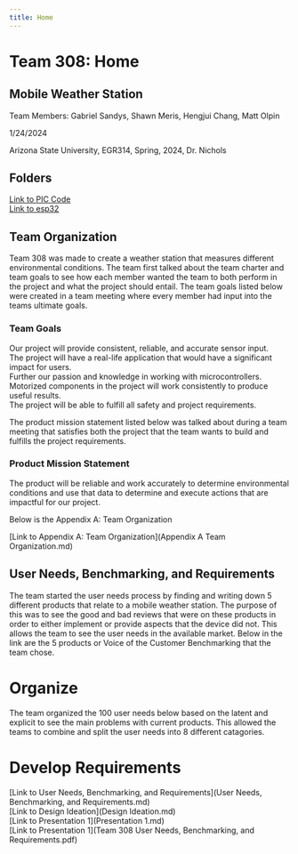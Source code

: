 ```yaml
---
title: Home
---
```


# Team 308: Home

## Mobile Weather Station

Team Members: Gabriel Sandys, Shawn Meris, Hengjui Chang, Matt Olpin

1/24/2024

Arizona State University, EGR314, Spring, 2024, Dr. Nichols

## Folders

[Link to PIC Code](pic/index.md) <br>
[Link to esp32](esp32/index.md) <br>

## Team Organization

Team 308 was made to create a weather station that measures different environmental conditions. The team first talked about the team charter and team goals to see how each member wanted the team to both perform in the project and what the project should entail. The team goals listed below were created in a team meeting where every member had input into the teams ultimate goals. 

### Team Goals

Our project will provide consistent, reliable, and accurate sensor input. <br>
The project will have a real-life application that would have a significant impact for users. <br>
Further our passion and knowledge in working with microcontrollers. <br>
Motorized components in the project will work consistently to produce useful results. <br>
The project will be able to fulfill all safety and project requirements. <br>

The product mission statement listed below was talked about during a team meeting that satisfies both the project that the team wants to build and fulfills the project requirements.

### Product Mission Statement

The product will be reliable and work accurately to determine environmental conditions and use that data to determine and execute actions that are impactful for our project.

Below is the Appendix A: Team Organization <br>

[Link to Appendix A: Team Organization](Appendix A Team Organization.md) <br>

## User Needs, Benchmarking, and Requirements

The team started the user needs process by finding and writing down 5 different products that relate to a mobile weather station. The purpose of this was to see the good and bad reviews that were on these products in order to either implement or provide aspects that the device did not. This allows the team to see the user needs in the available market. Below in the link are the 5 products or Voice of the Customer Benchmarking that the team chose.

# Organize

The team organized the 100 user needs below based on the latent and explicit to see the main problems with current products. This allowed the teams to combine and split the user needs into 8 different catagories. 

# Develop Requirements

[Link to User Needs, Benchmarking, and Requirements](User Needs, Benchmarking, and Requirements.md) <br>
[Link to Design Ideation](Design Ideation.md) <br>
[Link to Presentation 1](Presentation 1.md) <br>
[Link to Presentation 1](Team 308 User Needs, Benchmarking, and Requirements.pdf) <br>

